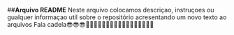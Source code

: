 ##**Arquivo README**
Neste arquivo colocamos descriçao, instruçoes ou gualquer informaçao util sobre o repositório
acresentando um novo texto ao arquivos
Fala cadela😎😎😎🤑🤑🤑🤑🤬🤬🤬🥶🥶🥶🥶🤡🤡🤡👺👺👺